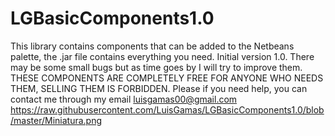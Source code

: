 # LGBasicComponents1.0
This library contains components that can be added to the Netbeans palette, the .jar file contains everything you need. Initial version 1.0. There may be some small bugs but as time goes by I will try to improve them.  THESE COMPONENTS ARE COMPLETELY FREE FOR ANYONE WHO NEEDS THEM, SELLING THEM IS FORBIDDEN.  Please if you need help, you can contact me through my email luisgamas00@gmail.com
https://raw.githubusercontent.com/LuisGamas/LGBasicComponents1.0/blob/master/Miniatura.png
